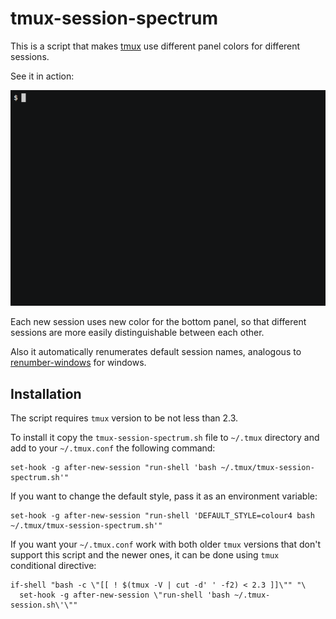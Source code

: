 # tmux-session-spectrum

This is a script that makes [tmux](https://tmux.github.io/) use different panel colors
for different sessions.


See it in action:

![recording](https://raw.githubusercontent.com/a-rodin/tmux-session-spectrum/images/recording.gif)

Each new session uses new color for the bottom panel, so that different sessions are
more easily distinguishable between each other.

Also it automatically renumerates default session names, analogous to 
[renumber-windows](http://man.openbsd.org/OpenBSD-current/man1/tmux.1#renumber-windows) for
windows.

## Installation

The script requires `tmux` version to be not less than 2.3.

To install it copy the `tmux-session-spectrum.sh` file to `~/.tmux` directory and
add to your `~/.tmux.conf` the following command:

```
set-hook -g after-new-session "run-shell 'bash ~/.tmux/tmux-session-spectrum.sh'"
```

If you want to change the default style, pass it as an environment variable:

```
set-hook -g after-new-session "run-shell 'DEFAULT_STYLE=colour4 bash ~/.tmux/tmux-session-spectrum.sh'"
```

If you want your `~/.tmux.conf` work with both older `tmux` versions that don't support
this script and the newer ones, it can be done using `tmux` conditional directive:

```
if-shell "bash -c \"[[ ! $(tmux -V | cut -d' ' -f2) < 2.3 ]]\"" "\
  set-hook -g after-new-session \"run-shell 'bash ~/.tmux-session.sh\'\""
```
